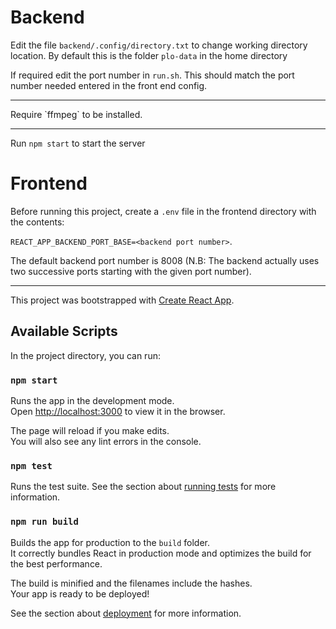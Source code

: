 # Backend

Edit the file `backend/.config/directory.txt` to change working directory location. By default this is the folder `plo-data` in the home directory

If required edit the port number in `run.sh`. This should match the port number needed entered in the front end config.

<hr>
Require `ffmpeg` to be installed.
<hr>

Run `npm start` to start the server

# Frontend
Before running this project, create a `.env` file in the frontend directory with the contents:

```REACT_APP_BACKEND_PORT_BASE=<backend port number>```.

The default backend port number is 8008 (N.B: The backend actually uses two successive ports starting with the given port number).

<hr>

This project was bootstrapped with [Create React App](https://github.com/facebook/create-react-app).

## Available Scripts

In the project directory, you can run:

### `npm start`

Runs the app in the development mode.<br>
Open [http://localhost:3000](http://localhost:3000) to view it in the browser.

The page will reload if you make edits.<br>
You will also see any lint errors in the console.

### `npm test`

Runs the test suite.
See the section about [running tests](https://facebook.github.io/create-react-app/docs/running-tests) for more information.

### `npm run build`

Builds the app for production to the `build` folder.<br>
It correctly bundles React in production mode and optimizes the build for the best performance.

The build is minified and the filenames include the hashes.<br>
Your app is ready to be deployed!

See the section about [deployment](https://facebook.github.io/create-react-app/docs/deployment) for more information.
